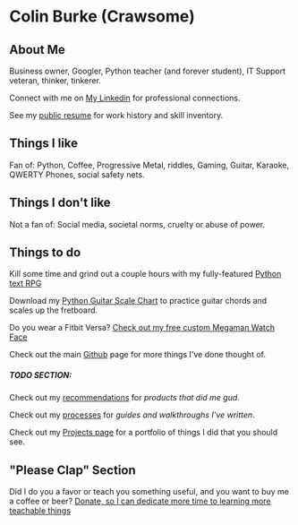 # Colin Burke (Crawsome)

## About Me
Business owner, Googler, Python teacher (and forever student), IT Support veteran, thinker, tinkerer. 

Connect with me on [My Linkedin](https://www.linkedin.com/in/colingburke/) for professional connections.

See my [public resume](https://docs.google.com/document/d/1uvc-U7dC4QSa3q8V0DhF2e_8Vd_OGCmebDLZKrT9FtA) for work history and skill inventory. 
## Things I like

Fan of: Python, Coffee, Progressive Metal, riddles, Gaming, Guitar, Karaoke, QWERTY Phones, social safety nets.

## Things I don't like

Not a fan of: Social media, societal norms, cruelty or abuse of power.

## Things to do 

Kill some time and grind out a couple hours with my fully-featured [Python text RPG](https://repl.it/@CrawlinBurt/Python-RPG)

Download my [Python Guitar Scale Chart](https://github.com/crawsome/GuitarScaleChart) to practice guitar chords and scales up the fretboard.

Do you wear a Fitbit Versa? [Check out my free custom Megaman Watch Face](https://github.com/crawsome/BurkeClock)

Check out the main [Github](https://github.com/crawsome) page for more things I've done thought of. 

##### TODO SECTION: 
Check out my [recommendations](./recommendations.html) for *products that did me gud*.

Check out my [processes](./processes.md) for *guides and walkthroughs I've written*.

Check out my [Projects page](./projects.md) for a portfolio of things I did that you should see.

## "Please Clap" Section

Did I do you a favor or teach you something useful, and you want to buy me a coffee or beer? [Donate, so I can dedicate more time to learning more teachable things](https://www.paypal.me/gitcraw)
